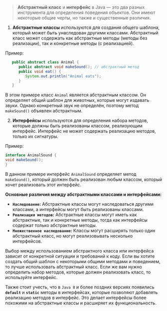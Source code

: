> **Абстрактный класс** и **интерфейс** в Java — это два разных инструмента для определения поведения объектов. Они имеют некоторые общие черты, но также и существенные различия.

1. **Абстрактные классы** используются для создания общего шаблона, который может быть унаследован другими классами. Абстрактный класс может содержать как абстрактные методы (методы без реализации), так и конкретные методы (с реализацией).

Пример:
```java
   public abstract class Animal {
      public abstract void makeSound(); // абстрактный метод
      public void eat() {
         System.out.println("Animal eats");
      }
   }
   ```

   В этом примере класс `Animal` является абстрактным классом. Он определяет общий шаблон для животных, которые могут издавать звуки. Однако конкретный звук не определён, поэтому метод `makeSound()` объявлен абстрактным.


2. **Интерфейсы** используются для определения набора методов, которые должны быть реализованы классом, реализующим интерфейс. Интерфейс не может содержать реализацию методов, только их сигнатуры.

Пример:
```java
interface AnimalSound {
void makeSound();
}
   ```

   В данном примере интерфейс `AnimalSound` определяет метод `makeSound()`, который должен быть реализован любым классом, который хочет реализовать этот интерфейс.

**Основные различия между абстрактными классами и интерфейсами:**

* **`Наследование`:** Абстрактные классы могут наследоваться другими классами, а интерфейсы могут быть реализованы классами.
* **`Реализация методов`:** Абстрактные классы могут иметь как абстрактные, так и конкретные методы, тогда как интерфейсы содержат только абстрактные методы.
* **`Множественное наследование`:** Классы могут расширять только один абстрактный класс, но могут реализовывать несколько интерфейсов.

Выбор между использованием абстрактного класса или интерфейса зависит от конкретной ситуации и требований к коду. Если вы хотите создать общий шаблон с некоторыми общими методами и поведением, то лучше использовать абстрактный класс. Если же вам нужно определить набор методов, которые должен реализовать класс, то используйте интерфейс.

Также стоит учесть, что в `Java 8` и более поздних версиях появились **`default`** и **`static`** методы в интерфейсах, которые позволяют добавлять реализацию методов в интерфейс. Это делает интерфейсы более похожими на абстрактные классы и расширяет их функциональность.